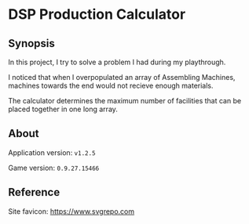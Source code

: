 # DSP Production Calculator

## Synopsis

In this project, I try to solve a problem I had during my playthrough.

I noticed that when I overpopulated an array of Assembling Machines, machines towards the end would not recieve enough materials.

The calculator determines the maximum number of facilities that can be placed together in one long array.

## About

Application version: `v1.2.5`

Game version: `0.9.27.15466`

## Reference

Site favicon: https://www.svgrepo.com
